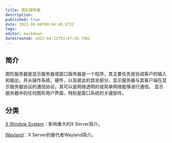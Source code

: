 ```yaml
---
title: 图形服务器
description: 
published: true
date: 2022-06-08T08:04:40.972Z
tags: 
editor: markdown
dateCreated: 2022-04-21T03:47:10.798Z
---
```


## 简介

图形服务器是显示服务器或窗口服务器是一个程序，其主要任务是协调客户的输入和输出，并从操作系统，硬件，以及彼此的其余部分。显示服务器与其客户端在显示服务器协议的通信协议，其可以是网络透明的或简单网络能够进行通信。
显示服务器中的任何图形用户界面，特别是窗口系统的关键部件。

## 分类

[X Window System](https://wiki.deepin.org/index.php?title=X_Window_System)：影响重大的X Server简介。

[Wayland](https://wiki.deepin.org/index.php?title=Wayland)：X Server的替代者Wayland简介。
